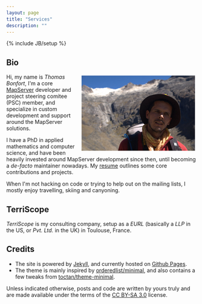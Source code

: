 ```yaml
---
layout: page
title: "Services"
description: ""
---
```

{% include JB/setup %}

## Bio

<a href="/images/thomas-large.jpg"><img src="/images/thomas-thumb.jpg" alt="thomas bonfort" align="right" style="padding:5px"/></a>
Hi, my name is _Thomas Bonfort_, I'm a core [MapServer][mapserver] developer and project
steering comitee (PSC) member, and specialize in custom development and support around the MapServer solutions.

I have a PhD in applied mathematics and computer science, and have been heavily 
invested around MapServer development since then, until becoming a _de-facto_ maintainer
nowadays. My [resume][cv] outlines some core contributions and projects. 

When I'm not hacking on code or trying to help out on the mailing lists, I mostly enjoy
travelling, skiing and canyoning.

## TerriScope

_TerriScope_ is my consulting company, setup as a _EURL_ (basically a _LLP_ in the US,
or _Pvt. Ltd._ in the UK) in Toulouse, France. 

## Credits

- The site is powered by [Jekyll][jekyll], and currently hosted on [Github Pages][gh-pages].
- The theme is mainly inspired by [orderedlist/minimal][minimal], and also contains a few tweaks from [toctan/theme-minimal][theme-minimal].

Unless indicated otherwise, posts and code are written by yours truly and are made available under the terms of the [CC BY-SA 3.0][license] license.


[cv]: /cv.html
[mapserver]: http://www.mapserver.org
[jekyll]: https://github.com/mojombo/jekyll
[gh-pages]: https://help.github.com/articles/what-are-github-pages
[minimal]: https://github.com/orderedlist/minimal
[theme-minimal]: https://github.com/toctan/theme-minimal
[license]: http://creativecommons.org/licenses/by-sa/3.0/deed.en_US

